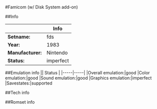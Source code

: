 #Famicom (w/ Disk System add-on)

##Info

||Info|
|-----|-----|
|**Setname:**|fds
|**Year:**|1983
|**Manufacturer:**|Nintendo
|**Status:**|imperfect

##Emulation info
|| Status |
|-----|-----|
|Overall emulation:|good
|Color emulation:|good
|Sound emulation:|good
|Graphics emulation:|imperfect
|Savestates:|supported

##Tech info

##Romset info

<!--- START OF EDITED COMMENT DO NOT TOUCH TEXT ABOVE-->
